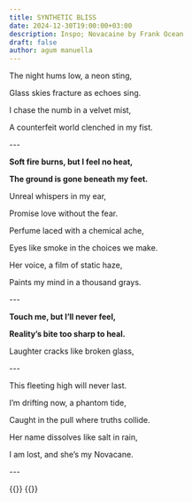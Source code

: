 ```yaml
---
title: SYNTHETIC BLISS
date: 2024-12-30T19:00:00+03:00
description: Inspo; Novacaine by Frank Ocean
draft: false
author: agum manuella
---
```

The night hums low, a neon sting,

Glass skies fracture as echoes sing.

I chase the numb in a velvet mist,

A counterfeit world clenched in my fist.

\---

**Soft fire burns, but I feel no heat,**

**The ground is gone beneath my feet.**

Unreal whispers in my ear,

Promise love without the fear.

Perfume laced with a chemical ache,

Eyes like smoke in the choices we make.

Her voice, a film of static haze,

Paints my mind in a thousand grays.

\---

**Touch me, but I’ll never feel,**

**Reality’s bite too sharp to heal.**

Laughter cracks like broken glass,

\---

This fleeting high will never last.

I’m drifting now, a phantom tide,

Caught in the pull where truths collide.

Her name dissolves like salt in rain,

I am lost, and she’s my Novacane.

\---


{{<comments>}}
{{<mini-toc>}}
